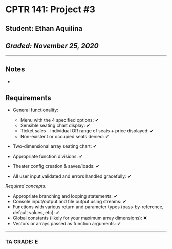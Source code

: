 # CPTR 141: Project #3
## Student: Ethan Aquilina
## *Graded: November 25, 2020*
------
## Notes
* 

## Requirements

* General functionality: 
    * Menu with the 4 specified options: ✔
    * Sensible seating chart display: ✔
    * Ticket sales - individual OR range of seats + price displayed: ✔
    * Non-existent or occupied seats denied: ✔

* Two-dimensional array seating chart: ✔

* Appropriate function divisions: ✔

* Theater config creation & saves/loads: ✔

* All user input validated and errors handled gracefully: ✔


_Required concepts:_
* Appropriate branching and looping statements: ✔
* Console input/output and file output using streams: ✔
* Functions with various return and parameter types (pass-by-reference, default values, etc): ✔
* Global constants (likely for your maximum array dimensions): ❌
* Vectors or arrays passed as function arguments: ✔

---

### TA GRADE: E